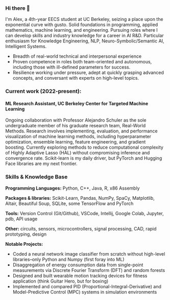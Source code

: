 ### Hi there 👋

I'm Alex, a 4th-year EECS student at UC Berkeley, seizing a place upon the exponential curve with gusto. Solid foundations in programming, applied mathematics, machine learning, and engineering. Pursuing roles where I can develop skills and industry knowledge for a career in AI R&D. Particular enthusiasm for Knowledge Engineering, NLP, Neuro-Symbolic/Semantic AI, Intelligent Systems.

- Breadth of real-world technical and interpersonal experience
- Proven competence in roles both team-oriented and autonomous, including those with ill-defined parameters for success. 
- Resilience working under pressure, adept at quickly grasping advanced concepts, and conversant with experts on high-level topics.

### Current work (2022-present): 

#### ML Research Assistant, UC Berkeley Center for Targeted Machine Learning

Ongoing collaboration with Professor Alejandro Schuler as the sole undergraduate member of his graduate research team, Real-World Methods. 
Research involves implementing, evaluation, and performance visualization of machine learning methods, including hyperparameter optimization, ensemble learning, feature engineering, and gradient boosting. 
Currently exploring methods to reduce computational complexity of Highly Adaptive Lasso (HAL) without compromising inference and convergence rate. 
Scikit-learn is my daily driver, but PyTorch and Hugging Face libraries are my next frontier.

### Skills & Knowledge Base

**Programming Languages:** Python, C++, Java, R, x86 Assembly

**Packages & libraries:** Scikit-Learn, Pandas, NumPy, SpaCy, Matplotlib, Altair, Beautiful Soup, SQLite, some TensorFlow and PyTorch 

**Tools:** Version Control (Git/Github), VSCode, Intellij, Google Colab, Jupyter, pdb, API usage

**Other:** circuits, sensors, microcontrollers, signal processing, CAD, rapid prototyping, design

**Notable Projects:**

- Coded a neural network image classifier from scratch without high-level libraries–only Python and Numpy (first foray into ML)
- Disaggregation of energy consumption data from single-point measurements via Discrete Fourier Transform (DFT) and random forests
- Designed and built wearable motion tracking devices for fitness application (think Guitar Hero, but for boxing)
- Implemented and compared PID (Proportional-Integral-Derivative) and Model-Predictive Control (MPC) systems in simulation environments
